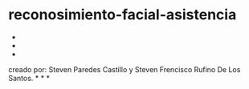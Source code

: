 # reconosimiento-facial-asistencia
*
*
*
creado por: Steven Paredes Castillo y Steven Frencisco Rufino De Los Santos.
*
*
*
